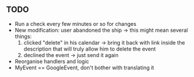 ## TODO  
- Run a check every few minutes or so for changes
- New modification: user abandoned the ship -> this might mean several things:  
    1. clicked "delete" in his calendar -> bring it back with link inside the description that
    will truly allow him to delete the event
    1. declined the event -> just send it again
- Reorganise handlers and logic
- MyEvent == GoogleEvent, don't bother with translating it
